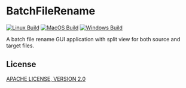 # BatchFileRename

[![Linux Build](https://github.com/caoccao/BatchFileRename/actions/workflows/linux_build.yml/badge.svg)](https://github.com/caoccao/BatchFileRename/actions/workflows/linux_build.yml) [![MacOS Build](https://github.com/caoccao/BatchFileRename/actions/workflows/macos_build.yml/badge.svg)](https://github.com/caoccao/BatchFileRename/actions/workflows/macos_build.yml) [![Windows Build](https://github.com/caoccao/BatchFileRename/actions/workflows/windows_build.yml/badge.svg)](https://github.com/caoccao/BatchFileRename/actions/workflows/windows_build.yml)

A batch file rename GUI application with split view for both source and target files.

## License

[APACHE LICENSE, VERSION 2.0](LICENSE)
